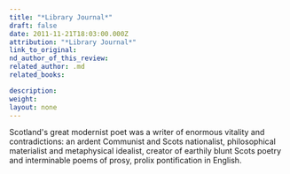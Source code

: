 ```yaml
---
title: "*Library Journal*"
draft: false
date: 2011-11-21T18:03:00.000Z
attribution: "*Library Journal*"
link_to_original:
nd_author_of_this_review:
related_author: .md
related_books:

description:
weight:
layout: none
---
```

Scotland's great modernist poet was a writer of enormous vitality and contradictions: an ardent Communist and Scots nationalist, philosophical materialist and metaphysical idealist, creator of earthily blunt Scots poetry and interminable poems of prosy, prolix pontification in English.

